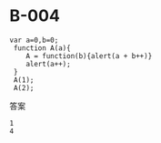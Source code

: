 # B-004
```
var a=0,b=0;
 function A(a){
    A = function(b){alert(a + b++)}
    alert(a++);
 }
 A(1);
 A(2);

```

答案
```
1
4

```
